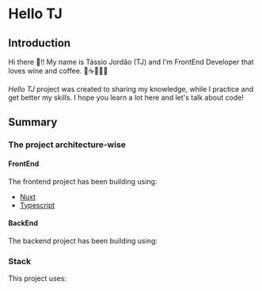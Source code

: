 # Hello TJ

## Introduction

Hi there 👋!!
My name is Tássio Jordão (TJ) and I'm FrontEnd Developer that loves wine and coffee. 🍷☕️👨🏻‍💻

_Hello TJ_ project was created to sharing my knowledge, while I practice and get better my skills.
I hope you learn a lot here and let's talk about code!

## Summary

### The project architecture-wise

#### FrontEnd

The frontend project has been building using:

- [Nuxt](https://nuxtjs.org/docs/get-started)
- [Typescript](https://www.typescriptlang.org/)

#### BackEnd

The backend project has been building using:

### Stack

This project uses:
